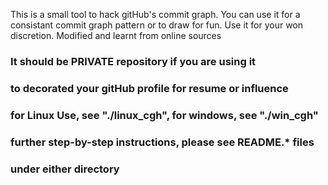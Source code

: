 This is a small tool to hack gitHub's commit graph.
You can use it for a consistant commit graph pattern
or to draw for fun. Use it for your won discretion.
Modified and learnt from online sources

### It should be PRIVATE repository if you are using it
### to decorated your gitHub profile for resume or influence

### for Linux Use, see "./linux_cgh", for windows, see "./win_cgh"
### further step-by-step instructions, please see README.* files
### under either directory